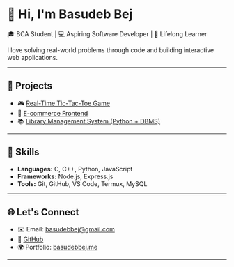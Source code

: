 <!--# Basudeb-Bej.github.io-->

# 👋 Hi, I'm Basudeb Bej

🎓 BCA Student | 💻 Aspiring Software Developer | 🧠 Lifelong Learner

I love solving real-world problems through code and building interactive web applications.

---

## 🚀 Projects

- 🎮 [Real-Time Tic-Tac-Toe Game](https://github.com/Basudeb-Bej/Tic-Tac-Toe)
- 🛒 [E-commerce Frontend](https://github.com/Basudeb-Bej/e-commerce-ui)
- 📚 [Library Management System (Python + DBMS)](https://github.com/Basudeb-Bej/library-system)

---

## 🔧 Skills

- **Languages:** C, C++, Python, JavaScript
- **Frameworks:** Node.js, Express.js
- **Tools:** Git, GitHub, VS Code, Termux, MySQL

---

## 🌐 Let's Connect

- ✉️ Email: basudebbej@gmail.com
- 🔗 [GitHub](https://github.com/Basudeb-Bej)
- 🌍 Portfolio: [basudebbej.me](https://basudebbej.me)

---
